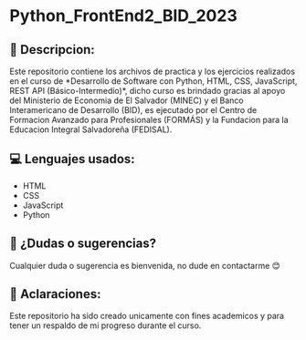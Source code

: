 # Python_FrontEnd2_BID_2023

## 📝 Descripcion: 

<p> Este repositorio contiene los archivos de practica y los ejercicios realizados en el curso de *Desarrollo de Software con Python, HTML, 
CSS, JavaScript, REST API (Básico-Intermedio)*, dicho curso es brindado gracias al apoyo del Ministerio de Economia de El Salvador (MINEC) 
y el Banco Interamericano de Desarrollo (BID), es ejecutado por el Centro de Formacion Avanzado para Profesionales (FORMÁS) y la Fundacion
para la Educacion Integral Salvadoreña (FEDISAL). </p>


## 💻 Lenguajes usados:
- HTML
- CSS
- JavaScript
- Python

## 🤔 ¿Dudas o sugerencias?
<p> Cualquier duda o sugerencia es bienvenida, no dude en contactarme 😊 </p>


## 🧐 Aclaraciones: 
<p> Este repositorio ha sido creado unicamente con fines academicos y para tener un respaldo de mi progreso durante el curso. </p>
